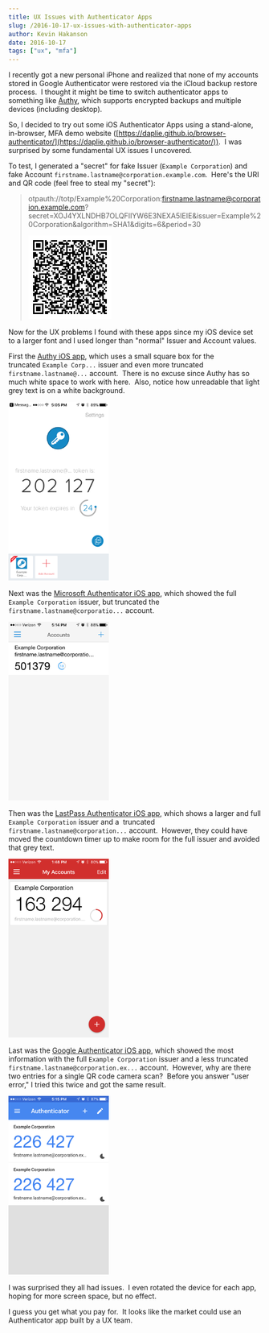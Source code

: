 ```yaml
---
title: UX Issues with Authenticator Apps
slug: /2016-10-17-ux-issues-with-authenticator-apps
author: Kevin Hakanson
date: 2016-10-17
tags: ["ux", "mfa"]
---
```

I recently got a new personal iPhone and realized that none of my accounts stored in Google Authenticator were restored via the iCloud backup restore process.  I thought it might be time to switch authenticator apps to something like [Authy](https://www.authy.com/app/), which supports encrypted backups and multiple devices (including desktop). 

So, I decided to try out some iOS Authenticator Apps using a stand-alone, in-browser, MFA demo website ([https://daplie.github.io/browser-authenticator/](https://daplie.github.io/browser-authenticator/)).  I was surprised by some fundamental UX issues I uncovered.

To test, I generated a "secret" for fake Issuer (`Example Corporation`) and fake Account `firstname.lastname@corporation.example.com`.  Here's the URI and QR code (feel free to steal my "secret"):

> otpauth://totp/Example%20Corporation:firstname.lastname@corporation.example.com?secret=XOJ4YXLNDHB7OLQFIIYW6E3NEXA5IEIE&issuer=Example%20Corporation&algorithm=SHA1&digits=6&period=30 
>
> ![](images/pastedImage_4.png)

Now for the UX problems I found with these apps since my iOS device set to a larger font and I used longer than "normal" Issuer and Account values.

First the [Authy iOS app](https://itunes.apple.com/us/app/authy/id494168017?mt=8), which uses a small square box for the truncated `Example Corp...` issuer and even more truncated `firstname.lastname@...` account.  There is no excuse since Authy has so much white space to work with here.  Also, notice how unreadable that light grey text is on a white background.

![](images/pastedImage_7.png)

Next was the [Microsoft Authenticator iOS app](https://itunes.apple.com/us/app/microsoft-authenticator/id983156458?mt=8), which showed the full `Example Corporation` issuer, but truncated the `firstname.lastname@corporatio...` account.

![](images/pastedImage_10.png)

Then was the [LastPass Authenticator iOS app](https://itunes.apple.com/us/app/lastpass-authenticator/id1079110004?mt=8), which shows a larger and full `Example Corporation` issuer and a  truncated `firstname.lastname@corporation...` account.  However, they could have moved the countdown timer up to make room for the full issuer and avoided that grey text.

![](images/pastedImage_1.png)

Last was the [Google Authenticator iOS app](https://itunes.apple.com/us/app/google-authenticator/id388497605?mt=8), which showed the most information with the full `Example Corporation` issuer and a less truncated `firstname.lastname@corporation.ex...` account.  However, why are there two entries for a single QR code camera scan?  Before you answer "user error," I tried this twice and got the same result.

![](images/pastedImage_14.png)

I was surprised they all had issues.  I even rotated the device for each app, hoping for more screen space, but no effect.

I guess you get what you pay for.  It looks like the market could use an Authenticator app built by a UX team.
